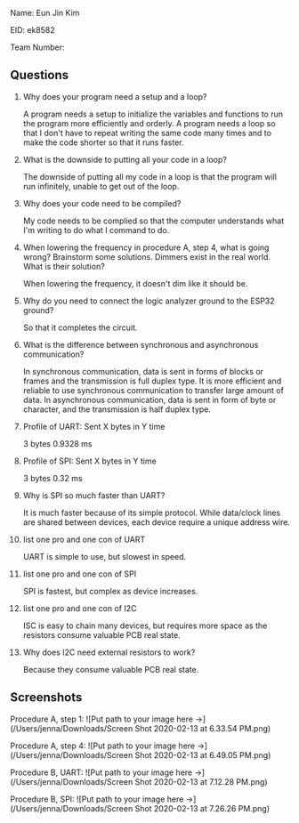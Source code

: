 Name: Eun Jin Kim

EID: ek8582

Team Number:

## Questions

1. Why does your program need a setup and a loop?

    A program needs a setup to initialize the variables and functions to run the program more efficiently and orderly. A program needs a loop so that I don't have to repeat writing the same code many times and to make the code shorter so that it runs faster. 

2. What is the downside to putting all your code in a loop?

    The downside of putting all my code in a loop is that the program will run infinitely, unable to get out of the loop.  

3. Why does your code need to be compiled?

    My code needs to be complied so that the computer understands what I'm writing to do what I command to do. 

4. When lowering the frequency in procedure A, step 4, what is going wrong? Brainstorm some solutions. Dimmers exist in the real world. What is their solution?

    When lowering the frequency, it doesn't dim like it should be. 

5. Why do you need to connect the logic analyzer ground to the ESP32 ground?

    So that it completes the circuit. 

6. What is the difference between synchronous and asynchronous communication?

   In synchronous communication, data is sent in forms of blocks or frames and the transmission is full duplex type. It is more efficient and reliable to use synchronous communication to transfer large amount of data. In asynchronous communication, data is sent in form of byte or character, and the transmission is half duplex type. 

7. Profile of UART: Sent X bytes in Y time 

    3 bytes 0.9328 ms

8. Profile of SPI: Sent X bytes in Y time

    3 bytes 0.32 ms

9. Why is SPI so much faster than UART?

    It is much faster because of its simple protocol. While data/clock lines are shared between devices, each device require a unique address wire.

10. list one pro and one con of UART

    UART is simple to use, but slowest in speed. 

11. list one pro and one con of SPI

    SPI is fastest, but complex as device increases. 

12. list one pro and one con of I2C

    ISC is easy to chain many devices, but requires more space as the resistors consume valuable PCB real state. 

13. Why does I2C need external resistors to work?

    Because they consume valuable PCB real state. 

## Screenshots

Procedure A, step 1:
![Put path to your image here ->](/Users/jenna/Downloads/Screen Shot 2020-02-13 at 6.33.54 PM.png)

Procedure A, step 4:
![Put path to your image here ->](/Users/jenna/Downloads/Screen Shot 2020-02-13 at 6.49.05 PM.png)

Procedure B, UART:
![Put path to your image here ->](/Users/jenna/Downloads/Screen Shot 2020-02-13 at 7.12.28 PM.png)

Procedure B, SPI:
![Put path to your image here ->](/Users/jenna/Downloads/Screen Shot 2020-02-13 at 7.26.26 PM.png)
